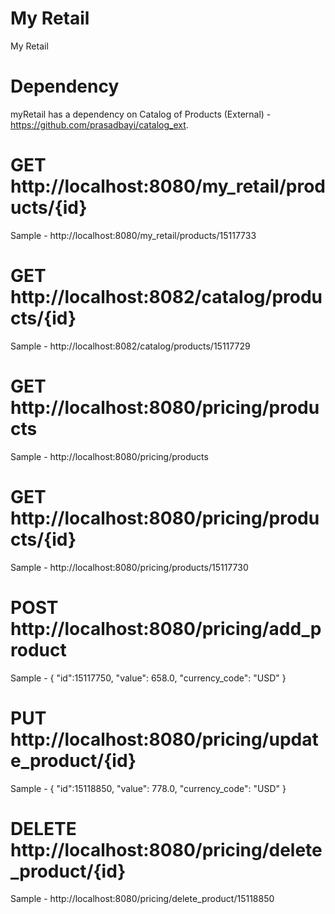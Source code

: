 # My Retail
 My Retail

Dependency
==========
myRetail has a dependency on Catalog of Products (External) - https://github.com/prasadbayi/catalog_ext.

GET	http://localhost:8080/my_retail/products/{id}
================================================
Sample - http://localhost:8080/my_retail/products/15117733

GET	http://localhost:8082/catalog/products/{id}
==============================================
Sample - http://localhost:8082/catalog/products/15117729

GET	http://localhost:8080/pricing/products
==========================================
Sample - http://localhost:8080/pricing/products

GET	http://localhost:8080/pricing/products/{id}
==============================================
Sample - http://localhost:8080/pricing/products/15117730

POST	http://localhost:8080/pricing/add_product
==============================================
Sample - 
{
    "id":15117750,
    "value": 658.0,
    "currency_code": "USD"
}

PUT	http://localhost:8080/pricing/update_product/{id}
=====================================================
Sample - 
{
    "id":15118850,
    "value": 778.0,
    "currency_code": "USD"
}

DELETE	http://localhost:8080/pricing/delete_product/{id}
========================================================
Sample - http://localhost:8080/pricing/delete_product/15118850
